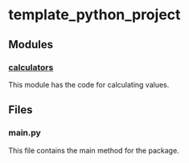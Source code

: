 # template_python_project

## Modules

### [calculators](calculators/README.md)

This module has the code for calculating values.

## Files

### main.py

This file contains the main method for the package.